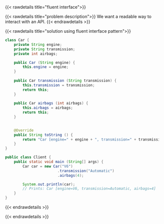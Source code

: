 {{< rawdetails title="fluent interface">}}

{{< rawdetails title="problem description">}}
We want a readable way to interact with an API.
{{< endrawdetails >}}

{{< rawdetails title="solution using fluent interface pattern">}}
```java
class Car {
    private String engine;
    private String transmission;
    private int airbags;

    public Car (String engine) { 
        this.engine = engine;
    }
    
    public Car transmission (String transmission) {
        this.transmission = transmission;
        return this;
    }
    
    public Car airbags (int airbags) {
        this.airbags = airbags;
        return this;
    }

    
    @Override
    public String toString () {
        return "Car [engine=" + engine + ", transmission=" + transmission + ", airbags=" + airbags + "]";
    }
}

public class Client {
    public static void main (String[] args) {
        Car car = new Car("V6")
                        .transmission("Automatic")
                        .airbags(4);

        System.out.println(car);
		// Prints: Car [engine=V6, transmission=Automatic, airbags=4]
    }
}

```

{{< endrawdetails >}}

{{< endrawdetails >}}
